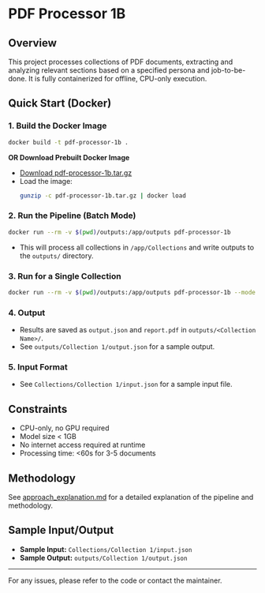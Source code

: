 # PDF Processor 1B

## Overview
This project processes collections of PDF documents, extracting and analyzing relevant sections based on a specified persona and job-to-be-done. It is fully containerized for offline, CPU-only execution.

## Quick Start (Docker)

### 1. Build the Docker Image
```bash
docker build -t pdf-processor-1b .
```
**OR Download Prebuilt Docker Image**
   - [Download pdf-processor-1b.tar.gz](https://drive.google.com/file/d/14kM-yPaMNVjwIS-4-waujZV_-87zMjyU/view)
   - Load the image:
     ```bash
     gunzip -c pdf-processor-1b.tar.gz | docker load
     ```

### 2. Run the Pipeline (Batch Mode)
```bash
docker run --rm -v $(pwd)/outputs:/app/outputs pdf-processor-1b
```
- This will process all collections in `/app/Collections` and write outputs to the `outputs/` directory.

### 3. Run for a Single Collection
```bash
docker run --rm -v $(pwd)/outputs:/app/outputs pdf-processor-1b --mode single --collection "Collection 1"
```

### 4. Output
- Results are saved as `output.json` and `report.pdf` in `outputs/<Collection Name>/`.
- See `outputs/Collection 1/output.json` for a sample output.

### 5. Input Format
- See `Collections/Collection 1/input.json` for a sample input file.

## Constraints
- CPU-only, no GPU required
- Model size < 1GB
- No internet access required at runtime
- Processing time: <60s for 3-5 documents

## Methodology
See [approach_explanation.md](./approach_explanation.md) for a detailed explanation of the pipeline and methodology.

## Sample Input/Output
- **Sample Input:** `Collections/Collection 1/input.json`
- **Sample Output:** `outputs/Collection 1/output.json`

---

For any issues, please refer to the code or contact the maintainer.
